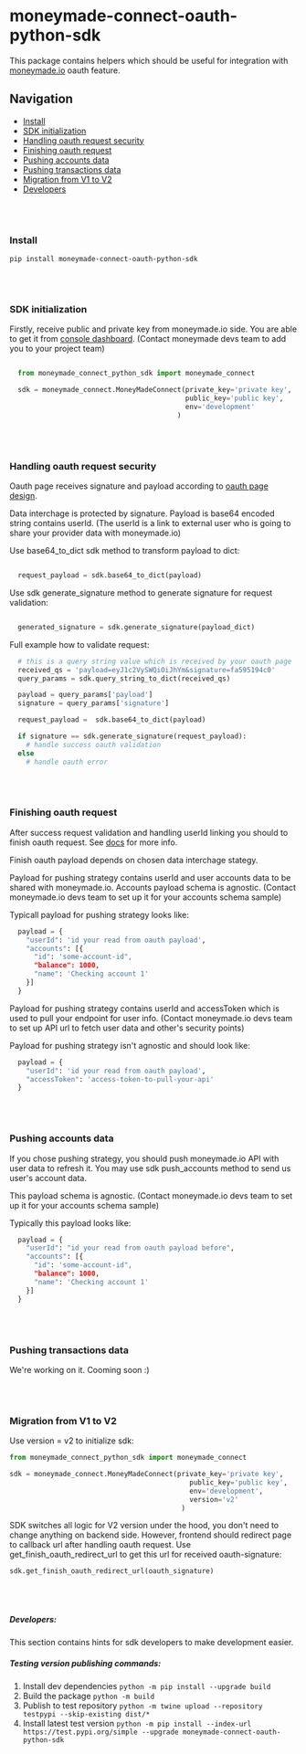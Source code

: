 # moneymade-connect-oauth-python-sdk

This package contains helpers which should be useful for integration with [moneymade.io](https://docs.moneymade.io/docs/interaction/connect-flow) oauth feature.

## Navigation

- [Install](#install)
- [SDK initialization](#sdk-initialization)
- [Handling oauth request security](#handling-oauth-request-security)
- [Finishing oauth request](#finishing-oauth-request)
- [Pushing accounts data](#pushing-accounts-data)
- [Pushing transactions data](#pushing-transactions-data)
- [Migration from V1 to V2](#migration-from-v1-to-v2)
- [Developers](#developers)

<br/><br/>

### Install
  ```shell
  pip install moneymade-connect-oauth-python-sdk
  ```
<!-- ## Usage

See examples folder for a complete example -->

<br/><br/>

### SDK initialization
  Firstly, receive public and private key from moneymade.io side.
  You are able to get it from [console dashboard](https://console.moneymade.io).
  (Contact moneymade devs team to add you to your project team)

  ```python

    from moneymade_connect_python_sdk import moneymade_connect

    sdk = moneymade_connect.MoneyMadeConnect(private_key='private key',
                                             public_key='public key',
                                             env='development'
                                           )
  ```

<br/><br/>

### Handling oauth request security
  Oauth page receives signature and payload according to [oauth page design](https://docs.moneymade.io/docs/interaction/connect-flow#oauth-page).

  Data interchage is protected by signature.
  Payload is base64 encoded string contains userId.
  (The userId is a link to external user who is going to share your provider data with moneymade.io)

  Use base64_to_dict sdk method to transform payload to dict:

  ```python

    request_payload = sdk.base64_to_dict(payload)
  ```

  Use sdk generate_signature method to generate signature for request validation:

  ```python

    generated_signature = sdk.generate_signature(payload_dict) 
  ```

  Full example how to validate request:

  ```python
    # this is a query string value which is received by your oauth page
    received_qs = 'payload=eyJ1c2VySWQiOiJhYm&signature=fa595194c0'
    query_params = sdk.query_string_to_dict(received_qs)

    payload = query_params['payload']
    signature = query_params['signature']

    request_payload =  sdk.base64_to_dict(payload)

    if signature == sdk.generate_signature(request_payload):
      # handle success oauth validation
    else 
      # handle oauth error
  ```
<br/><br/>

### Finishing oauth request

After success request validation and handling userId linking you should to finish oauth request.
See [docs](https://docs.moneymade.io/docs/interaction/connect-flow#finish-oauth-request) for more info.

Finish oauth payload depends on chosen data interchage stategy.

Payload for pushing strategy contains userId and user accounts data to be shared with moneymade.io.
Accounts payload schema is agnostic. (Contact moneymade.io devs team to set up it for your accounts schema sample)

Typicall payload for pushing strategy looks like:
  ```python
    payload = {
      "userId": 'id your read from oauth payload',
      "accounts": [{
        "id": 'some-account-id",
        "balance": 1000,
        "name": 'Checking account 1'
      }]
    }
  ```

Payload for pushing strategy contains userId and accessToken which is used to pull your endpoint for user info.
(Contact moneymade.io devs team to set up API url to fetch user data and other's security points)

Payload for pushing strategy isn't agnostic and should look like:

  ```python
    payload = {
      "userId": 'id your read from oauth payload',
      "accessToken": 'access-token-to-pull-your-api'
    }
  ```
<br/><br/>

### Pushing accounts data

  If you chose pushing strategy, you should push moneymade.io API with user data to refresh it.
  You may use sdk push_accounts method to send us user's account data.

  This payload schema is agnostic. (Contact moneymade.io devs team to set up it for your accounts schema sample)

  Typically this payload looks like:

  ```python
    payload = {
      "userId": "id your read from oauth payload before",
      "accounts": [{
        "id": 'some-account-id",
        "balance": 1000,
        "name": 'Checking account 1'
      }]
    }
  ```

<br/><br/>

### Pushing transactions data

We're working on it. Cooming soon :)

<br/><br/>

### Migration from V1 to V2 
  
  Use version = v2 to initialize sdk:

  ```python
  from moneymade_connect_python_sdk import moneymade_connect

  sdk = moneymade_connect.MoneyMadeConnect(private_key='private key',
                                              public_key='public key',
                                              env='development',
                                              version='v2'
                                            )
  ```

  SDK switches all logic for V2 version under the hood, you don't need to change anything on backend side.
  However, frontend should redirect page to callback url after handling oauth request.
  Use get_finish_oauth_redirect_url to get this url for received oauth-signature:
  
  ```python
  sdk.get_finish_oauth_redirect_url(oauth_signature)
  ```
<br/><br/>

##### Developers:

This section contains hints for sdk developers to make development easier.
##### Testing version publishing commands:

1. Install dev dependencies
  ```python -m pip install --upgrade build```
2. Build the package 
  ```python -m build```
3. Publish to test repository
  ```python -m twine upload --repository testpypi --skip-existing dist/*```
4. Install latest test version
  ```python -m pip install --index-url https://test.pypi.org/simple --upgrade moneymade-connect-oauth-python-sdk```
